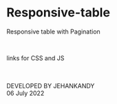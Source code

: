 # Responsive-table
Responsive table with Pagination


<br>

links for CSS and JS



<br><br>
DEVELOPED BY JEHANKANDY <br>
06 July 2022
